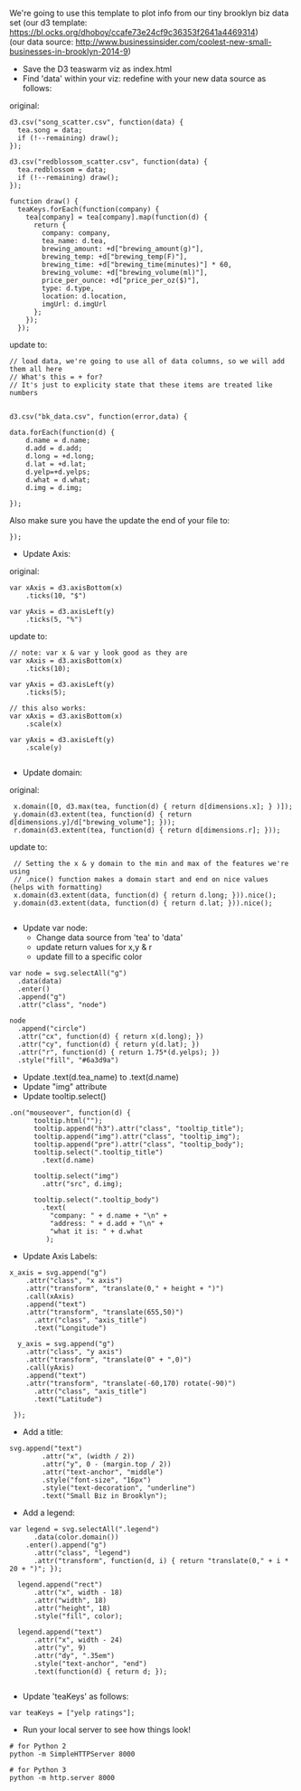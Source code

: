 
We're going to use this template to plot info from our tiny brooklyn biz data set
(our d3 template: https://bl.ocks.org/dhoboy/ccafe73e24cf9c36353f2641a4469314)     
(our data source: http://www.businessinsider.com/coolest-new-small-businesses-in-brooklyn-2014-9)

 - Save the D3 teaswarm viz as index.html    
 - Find 'data' within your viz: redefine with your new data source as follows: 

original:
```
d3.csv("song_scatter.csv", function(data) {
  tea.song = data;
  if (!--remaining) draw();
});

d3.csv("redblossom_scatter.csv", function(data) {
  tea.redblossom = data;
  if (!--remaining) draw();
});

function draw() {
  teaKeys.forEach(function(company) {
    tea[company] = tea[company].map(function(d) {
      return {
        company: company,
        tea_name: d.tea,
        brewing_amount: +d["brewing_amount(g)"],
        brewing_temp: +d["brewing_temp(F)"],
        brewing_time: +d["brewing_time(minutes)"] * 60,
        brewing_volume: +d["brewing_volume(ml)"],
        price_per_ounce: +d["price_per_oz($)"],
        type: d.type,
        location: d.location,
        imgUrl: d.imgUrl
      };
    });
  });
```

update to:
```                 
// load data, we're going to use all of data columns, so we will add them all here 
// What's this = + for?
// It's just to explicity state that these items are treated like numbers


d3.csv("bk_data.csv", function(error,data) {

data.forEach(function(d) {
    d.name = d.name;
    d.add = d.add;
    d.long = +d.long;
    d.lat = +d.lat;
    d.yelp=+d.yelps;
    d.what = d.what;
    d.img = d.img;

});
```

Also make sure you have the update the end of your file to:   
```
});
```


</script>

 - Update Axis: 

original: 
```
var xAxis = d3.axisBottom(x)
    .ticks(10, "$")

var yAxis = d3.axisLeft(y)
    .ticks(5, "%")
```

update to:
```
// note: var x & var y look good as they are  
var xAxis = d3.axisBottom(x)
    .ticks(10);

var yAxis = d3.axisLeft(y)
    .ticks(5);
    
// this also works: 
var xAxis = d3.axisBottom(x)
    .scale(x)

var yAxis = d3.axisLeft(y)
    .scale(y)
   
```
 - Update domain:

original:

```
 x.domain([0, d3.max(tea, function(d) { return d[dimensions.x]; } )]);
 y.domain(d3.extent(tea, function(d) { return d[dimensions.y]/d["brewing_volume"]; }));
 r.domain(d3.extent(tea, function(d) { return d[dimensions.r]; }));
 ```
 
 update to:
 
 ```
  // Setting the x & y domain to the min and max of the features we're using
  // .nice() function makes a domain start and end on nice values (helps with formatting)
  x.domain(d3.extent(data, function(d) { return d.long; })).nice();
  y.domain(d3.extent(data, function(d) { return d.lat; })).nice();
  
  ```
  
-  Update var node:   
   - Change data source from 'tea' to 'data'   
   - update return values for x,y & r
   - update fill to a specific color
  
  ```
  var node = svg.selectAll("g")
    .data(data)
    .enter()
    .append("g")
    .attr("class", "node")
    
  node
    .append("circle")
    .attr("cx", function(d) { return x(d.long); })
    .attr("cy", function(d) { return y(d.lat); })
    .attr("r", function(d) { return 1.75*(d.yelps); })
    .style("fill", "#6a3d9a")
 
 ```
 
 - Update .text(d.tea_name) to .text(d.name)
 - Update "img" attribute
 - Update tooltip.select()
 
 
 ```
 .on("mouseover", function(d) {
       tooltip.html("");
       tooltip.append("h3").attr("class", "tooltip_title");
       tooltip.append("img").attr("class", "tooltip_img");
       tooltip.append("pre").attr("class", "tooltip_body");
       tooltip.select(".tooltip_title")
         .text(d.name)

       tooltip.select("img")
         .attr("src", d.img);

       tooltip.select(".tooltip_body")
         .text( 
           "company: " + d.name + "\n" + 
           "address: " + d.add + "\n" +
           "what it is: " + d.what 
          );
```
- Update Axis Labels: 
```
x_axis = svg.append("g")
    .attr("class", "x axis")
    .attr("transform", "translate(0," + height + ")")
    .call(xAxis)
    .append("text")
    .attr("transform", "translate(655,50)")
      .attr("class", "axis_title")
      .text("Longitude")

  y_axis = svg.append("g")
    .attr("class", "y axis")
    .attr("transform", "translate(0" + ",0)")
    .call(yAxis)
    .append("text")
    .attr("transform", "translate(-60,170) rotate(-90)")
      .attr("class", "axis_title")
      .text("Latitude") 
      
 });
  ```
  
- Add a title: 

```
svg.append("text")
        .attr("x", (width / 2))             
        .attr("y", 0 - (margin.top / 2))
        .attr("text-anchor", "middle")  
        .style("font-size", "16px") 
        .style("text-decoration", "underline")  
        .text("Small Biz in Brooklyn");
```

- Add a legend: 

```
var legend = svg.selectAll(".legend")
      .data(color.domain())
    .enter().append("g")
      .attr("class", "legend")
      .attr("transform", function(d, i) { return "translate(0," + i * 20 + ")"; });

  legend.append("rect")
      .attr("x", width - 18)
      .attr("width", 18)
      .attr("height", 18)
      .style("fill", color);

  legend.append("text")
      .attr("x", width - 24)
      .attr("y", 9)
      .attr("dy", ".35em")
      .style("text-anchor", "end")
      .text(function(d) { return d; });
      
``` 

- Update 'teaKeys' as follows: 

```
var teaKeys = ["yelp ratings"];
```

- Run your local server to see how things look! 
```
# for Python 2
python -m SimpleHTTPServer 8000

# for Python 3
python -m http.server 8000
```
